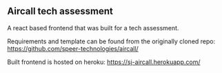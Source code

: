 ## Aircall tech assessment

A react based frontend that was built for a tech assessment.

Requirements and template can be found from the originally cloned repo: https://github.com/speer-technologies/aircall/

Built frontend is hosted on heroku: https://sj-aircall.herokuapp.com/